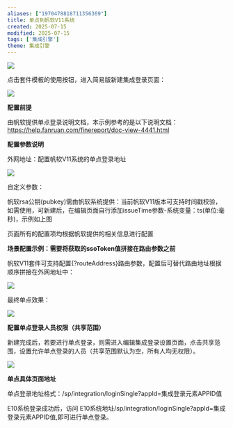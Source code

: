 ```yaml
---
aliases: ["1970478818711356369"]
title: 单点到帆软V11系统
created: 2025-07-15
modified: 2025-07-15
tags: ['集成引擎']
theme: 集成引擎
---
```


![](1248af5c9be5025f4cde432f7bc6041a.jpg)

点击套件模板的使用按钮，进入简易版新建集成登录页面：

![](6579a9931910e8cd560180a5eb3269b9.jpg)

**配置前提**

由帆软提供单点登录说明文档，本示例参考的是以下说明文档：<https://help.fanruan.com/finereport/doc-view-4441.html>

**配置参数说明**

外网地址：配置帆软V11系统的单点登录地址

![](59114a8c0d921543d1af50e83a7b41c3.jpg)

自定义参数：

帆软rsa公钥(pubkey)需由帆软系统提供：当前帆软V11版本可支持时间戳校验，如需使用，可新建后，在编辑页面自行添加issueTime参数-系统变量：ts(单位:毫秒)，示例如上图

页面所有的配置项均根据帆软提供的相关信息进行配置

**场景配置示例：需要将获取的ssoToken值拼接在路由参数之前**

帆软V11套件可支持配置{?routeAddress}路由参数，配置后可替代路由地址根据顺序拼接在外网地址中：

![](6437b6d77e468337a010103f73efc3c1.jpg)

最终单点效果：

![](b9030527764a671ded4dd2e43bac815b.jpg)

**配置单点登录人员权限（共享范围）**

新建完成后，若要进行单点登录，则需进入编辑集成登录设置页面，点击共享范围，设置允许单点登录的人员（共享范围默认为空，所有人均无权限）。

![](a29a0aff85df131b042b1d13d143a0ae.jpg)

**单点具体页面地址**

单点登录地址格式：/sp/integration/loginSingle?appId=集成登录元素APPID值

E10系统登录成功后，访问 E10系统地址/sp/integration/loginSingle?appId=集成登录元素APPID值,即可进行单点登录。